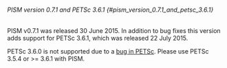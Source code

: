 ###### PISM version 0.7.1 and PETSc 3.6.1 {#pism_version_0.7.1_and_petsc_3.6.1}

PISM v0.7.1 was released 30 June 2015. In addition to bug fixes this
version adds support for PETSc 3.6.1, which was released 22 July 2015.

PETSc 3.6.0 is not supported due to a [bug in
PETSc](https://bitbucket.org/petsc/petsc/issue/100/vecscatter-optimizations-in-petsc-36-break).
Please use PETSc 3.5.4 or \>= 3.6.1 with PISM.
